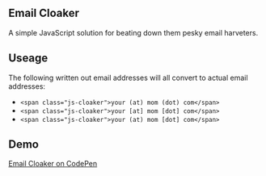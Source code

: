 ## Email Cloaker

A simple JavaScript solution for beating down them pesky email harveters.

## Useage

The following written out email addresses will all convert to actual email addresses:

- ```<span class="js-cloaker">your (at) mom (dot) com</span>```
- ```<span class="js-cloaker">your [at] mom [dot] com</span>```
- ```<span class="js-cloaker">your (at) mom [dot] com</span>```

## Demo

[Email Cloaker on CodePen](https://codepen.io/StephenScaff/pen/awyxKm/)
